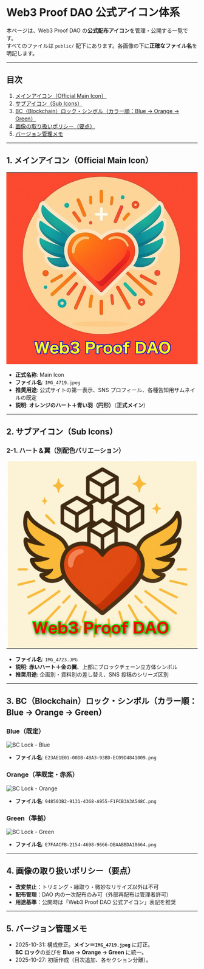 # Web3 Proof DAO 公式アイコン体系

本ページは、Web3 Proof DAO の**公式配布アイコン**を管理・公開する一覧です。  
すべてのファイルは `public/` 配下にあります。各画像の下に**正確なファイル名**を明記します。

---

## 目次
1. [メインアイコン（Official Main Icon）](#メインアイコン-official-main-icon)
2. [サブアイコン（Sub Icons）](#サブアイコン-sub-icons)
3. [BC（Blockchain）ロック・シンボル（カラー順：Blue → Orange → Green）](#bc-blockchain-ロックシンボル-カラー順blue--orange--green)
4. [画像の取り扱いポリシー（要点）](#画像の取り扱いポリシー要点)
5. [バージョン管理メモ](#バージョン管理メモ)

---

## 1. メインアイコン（Official Main Icon）

![Main Icon](https://raw.githubusercontent.com/asagohann777/web3-proof-dao/main/public/IMG_4719.jpeg)

- **正式名称**: Main Icon  
- **ファイル名**: `IMG_4719.jpeg`  
- **推奨用途**: 公式サイトの第一表示、SNS プロフィール、各種告知用サムネイルの既定  
- **説明**: **オレンジのハート＋青い羽（円形）**（**正式メイン**）

---

## 2. サブアイコン（Sub Icons）

### 2-1. ハート＆翼（別配色バリエーション）

![Sub Icon - Heart & Wings](https://raw.githubusercontent.com/asagohann777/web3-proof-dao/main/public/IMG_4723.JPG)

- **ファイル名**: `IMG_4723.JPG`  
- **説明**: **赤いハート＋金の翼**、上部にブロックチェーン立方体シンボル  
- **推奨用途**: 企画別・資料別の差し替え、SNS 投稿のシリーズ区別

---

## 3. BC（Blockchain）ロック・シンボル（カラー順：Blue → Orange → Green）

### Blue（既定）

![BC Lock - Blue](https://raw.githubusercontent.com/asagohann777/web3-proof-dao/main/public/E23AE1E01-00DB-4BA3-93BD-EC09D4841009.png)

- **ファイル名**: `E23AE1E01-00DB-4BA3-93BD-EC09D4841009.png`

### Orange（準既定・赤系）

![BC Lock - Orange](https://raw.githubusercontent.com/asagohann777/web3-proof-dao/main/public/948503B2-9131-4368-A955-F1FCB3A3A548C.png)

- **ファイル名**: `948503B2-9131-4368-A955-F1FCB3A3A548C.png`

### Green（準拠）

![BC Lock - Green](https://raw.githubusercontent.com/asagohann777/web3-proof-dao/main/public/E7FAACFB-2154-4698-9666-DBAABBDA18664.png)

- **ファイル名**: `E7FAACFB-2154-4698-9666-DBAABBDA18664.png`

---

## 4. 画像の取り扱いポリシー（要点）

- **改変禁止**：トリミング・縁取り・微妙なリサイズ以外は不可  
- **配布管理**：DAO 内の一次配布のみ可（外部再配布は管理者許可）  
- **用途基準**：公開時は「Web3 Proof DAO 公式アイコン」表記を推奨

---

## 5. バージョン管理メモ

- 2025-10-31: 構成修正。**メイン＝`IMG_4719.jpeg`** に訂正。  
  **BC ロック**の並びを **Blue → Orange → Green** に統一。  
- 2025-10-27: 初版作成（目次追加、各セクション分離）。

